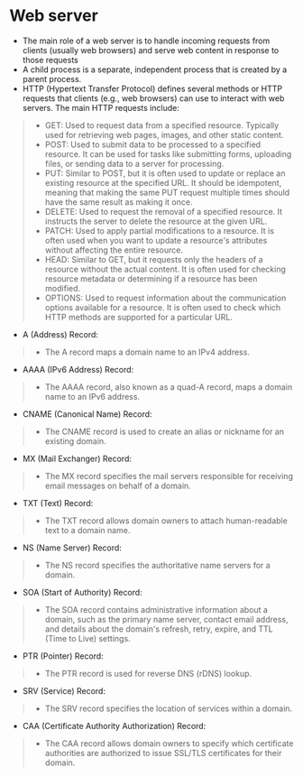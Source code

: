 # Web server
* The main role of a web server is to handle incoming requests from clients (usually web browsers) and serve web content in response to those requests
* A child process is a separate, independent process that is created by a parent process.
* HTTP (Hypertext Transfer Protocol) defines several methods or HTTP requests that clients (e.g., web browsers) can use to interact with web servers. The main HTTP requests include:
> * GET: Used to request data from a specified resource. Typically used for retrieving web pages, images, and other static content.
> * POST: Used to submit data to be processed to a specified resource. It can be used for tasks like submitting forms, uploading files, or sending data to a server for processing.
> * PUT: Similar to POST, but it is often used to update or replace an existing resource at the specified URL. It should be idempotent, meaning that making the same PUT request multiple times should have the same result as making it once.
> * DELETE: Used to request the removal of a specified resource. It instructs the server to delete the resource at the given URL.
> * PATCH: Used to apply partial modifications to a resource. It is often used when you want to update a resource's attributes without affecting the entire resource.
> * HEAD: Similar to GET, but it requests only the headers of a resource without the actual content. It is often used for checking resource metadata or determining if a resource has been modified.
> * OPTIONS: Used to request information about the communication options available for a resource. It is often used to check which HTTP methods are supported for a particular URL.
* A (Address) Record:
> * The A record maps a domain name to an IPv4 address. 
* AAAA (IPv6 Address) Record:
> * The AAAA record, also known as a quad-A record, maps a domain name to an IPv6 address.
* CNAME (Canonical Name) Record:
> * The CNAME record is used to create an alias or nickname for an existing domain.
* MX (Mail Exchanger) Record:
> * The MX record specifies the mail servers responsible for receiving email messages on behalf of a domain.
* TXT (Text) Record:
> * The TXT record allows domain owners to attach human-readable text to a domain name.
* NS (Name Server) Record:
> * The NS record specifies the authoritative name servers for a domain. 
* SOA (Start of Authority) Record:
> * The SOA record contains administrative information about a domain, such as the primary name server, contact email address, and details about the domain's refresh, retry, expire, and TTL (Time to Live) settings. 
* PTR (Pointer) Record:
> * The PTR record is used for reverse DNS (rDNS) lookup.
* SRV (Service) Record:
> * The SRV record specifies the location of services within a domain.
* CAA (Certificate Authority Authorization) Record:
> * The CAA record allows domain owners to specify which certificate authorities are authorized to issue SSL/TLS certificates for their domain. 
